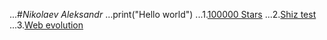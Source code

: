 ...#*Nikolaev Aleksandr*
...print("Hello world")
...1.[100000 Stars](http://stars.chromeexperiments.com/)
...2.[Shiz test](http://www.schiz.ru/)
...3.[Web evolution](http://evolutionofweb.appspot.com/)
